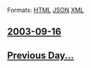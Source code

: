 
Formats: [HTML](2003/09/16/index.html)  [JSON](2003/09/16/index.json)  [XML](2003/09/16/index.xml)  

## [2003-09-16](/news/2003/09/16/index.md)

## [Previous Day...](/news/2003/09/15/index.md)

